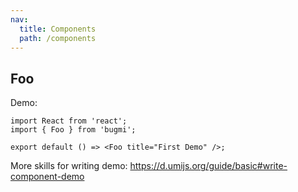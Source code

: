 ```yaml
---
nav:
  title: Components
  path: /components
---
```


## Foo

Demo:

```tsx
import React from 'react';
import { Foo } from 'bugmi';

export default () => <Foo title="First Demo" />;
```

More skills for writing demo: https://d.umijs.org/guide/basic#write-component-demo
